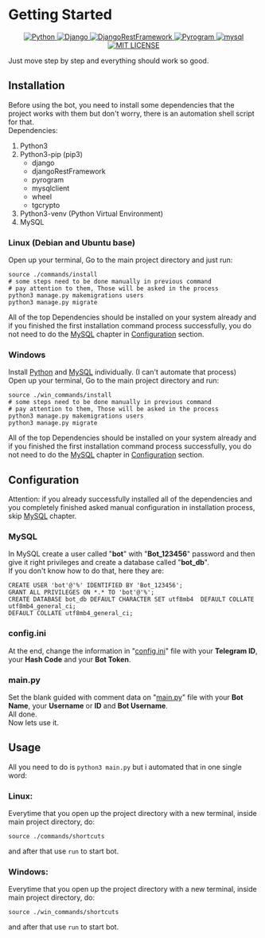# Getting Started

<p align="center">
    <a href="https://www.python.org/downloads/">
        <img alt="Python" src="https://img.shields.io/static/v1?label=Python&message=v3.8.5&color=blue&logo=python&logoColor=white">
    </a>
    <a href="https://pypi.org/project/Django/3.1.6/">
        <img alt="Django" src="https://img.shields.io/pypi/v/django/3.1.6?color=blue&label=Django&logo=django">
    </a>
    <a href="https://pypi.org/project/djangorestframework/3.12.2/">
        <img alt="DjangoRestFramework" src="https://img.shields.io/pypi/v/djangorestframework/3.12.2?color=blue&label=DjangoRestFramework&logo=django">
    </a>
    <a href="https://pypi.org/project/Pyrogram/1.1.13/">
        <img alt="Pyrogram" src="https://img.shields.io/pypi/v/pyrogram/1.1.13?color=blue&label=Pyrogram&logo=telegram">
    </a>
    <a href="https://www.mysql.com/downloads/">
        <img alt="mysql" src="https://img.shields.io/github/v/tag/mysql/mysql-server?label=mysql&logo=mysql&logoColor=white">
    </a>
    <a href="LICENSE">
        <img alt="MIT LICENSE" src="https://img.shields.io/badge/License-MIT-green">
    </a>
</p>

Just move step by step and everything should work so good.

## Installation

Before using the bot, you need to install some dependencies that the project works with them but don't worry, there is an automation shell script for that.\
Dependencies:
1. Python3
2. Python3-pip (pip3)
    * django
    * djangoRestFramework
    * pyrogram
    * mysqlclient
    * wheel
    * tgcrypto
3. Python3-venv (Python Virtual Environment)
4. MySQL

### Linux (Debian and Ubuntu base)

Open up your terminal, Go to the main project directory and just run:
```
source ./commands/install
# some steps need to be done manually in previous command
# pay attention to them, Those will be asked in the process
python3 manage.py makemigrations users
python3 manage.py migrate
```
All of the top Dependencies should be installed on your system already and if you finished the first installation command process successfully, you do not need to do the [MySQL](#MySQL) chapter in [Configuration](#configuration) section.
### Windows

Install [Python](https://www.python.org/downloads/) and [MySQL](https://www.mysql.com/downloads/) individually. (I can't automate that process)\
Open up your terminal, Go to the main project directory and run:
```
source ./win_commands/install
# some steps need to be done manually in previous command
# pay attention to them, Those will be asked in the process
python3 manage.py makemigrations users
python3 manage.py migrate
```
All of the top Dependencies should be installed on your system already and if you finished the first installation command process successfully, you do not need to do the [MySQL](#MySQL) chapter in [Configuration](#configuration) section.

## Configuration

Attention: if you already successfully installed all of the dependencies and you completely finished asked manual configuration in installation process, skip [MySQL](#mysql) chapter.

### MySQL

In MySQL create a user called "__bot__" with "**Bot_123456**" password and then give it right privileges and create a database called "**bot_db**".\
If you don't know how to do that, here they are:
```
CREATE USER 'bot'@'%' IDENTIFIED BY 'Bot_123456';
GRANT ALL PRIVILEGES ON *.* TO 'bot'@'%';
CREATE DATABASE bot_db DEFAULT CHARACTER SET utf8mb4  DEFAULT COLLATE utf8mb4_general_ci;
DEFAULT COLLATE utf8mb4_general_ci;
```

### config.ini

At the end, change the information in "[config.ini](config.ini)" file with your __Telegram ID__, your __Hash Code__ and your __Bot Token__.

### main<span>.</span>py

Set the blank guided with comment data on "[main<span>.</span>py](main.py)" file with your __Bot Name__, your __Username__ or __ID__ and __Bot Username__.\
All done.\
Now lets use it.
## Usage
All you need to do is `python3 main.py` but i automated that in one single word:
### __Linux__:
Everytime that you open up the project directory with a new terminal, inside main project directory, do:
```
source ./commands/shortcuts
```
and after that use `run` to start bot.
### __Windows__:
Everytime that you open up the project directory with a new terminal, inside main project directory, do:
```
source ./win_commands/shortcuts
```
and after that use `run` to start bot.